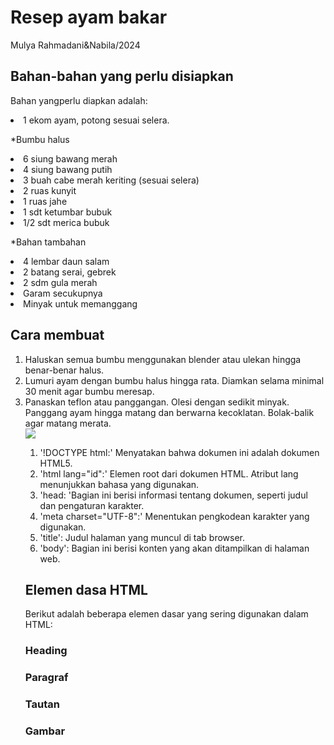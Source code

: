 <h1>Resep ayam bakar</h1>
<p>Mulya Rahmadani&Nabila/2024</p>

<h2>Bahan-bahan yang perlu disiapkan</h2>
<p>Bahan yangperlu diapkan adalah:
<Li>1 ekom ayam, potong sesuai selera.</Li></p>

<p>*Bumbu halus
<Li>6 siung bawang merah</Li>
<Li>4 siung bawang putih</Li>
<Li>3 buah cabe merah keriting (sesuai selera)</Li>
<Li>2 ruas kunyit</Li>
<Li>1 ruas jahe</L>
<Li>1 sdt ketumbar bubuk</Li>
<Li>1/2 sdt merica bubuk</Li></p>
<p>*Bahan tambahan
<Li>4 lembar daun salam</Li>
<Li>2 batang serai, gebrek</Li>
<Li>2 sdm gula merah</Li>
<Li>Garam secukupnya</Li>
<Li>Minyak untuk memanggang</Li></p>

<h2>Cara membuat</h2>
<p>
  <oL>
    <Li>Haluskan semua bumbu menggunakan blender atau ulekan hingga benar-benar halus.</Li>
    <Li>Lumuri ayam dengan bumbu halus hingga rata. Diamkan selama minimal 30 menit agar bumbu meresap.</Li>
    <Li>Panaskan teflon atau panggangan. Olesi dengan sedikit minyak. Panggang ayam hingga matang dan berwarna kecoklatan. Bolak-balik agar matang merata.</Li>
    <img src="aym1"
  </oL>
</p>
  <oL>
    <Li>'!DOCTYPE html:' Menyatakan bahwa dokumen ini adalah dokumen HTML5.</Li>
    <Li>'html lang="id":' Elemen root dari dokumen HTML. Atribut lang menunjukkan bahasa yang digunakan.</Li>
      <Li>'head: 'Bagian ini berisi informasi tentang dokumen, seperti judul dan pengaturan karakter.</Li>
        <Li>'meta charset="UTF-8":' Menentukan pengkodean karakter yang digunakan.</Li>
    <li>'title': Judul halaman yang muncul di tab browser.</li>
    <Li>'body': Bagian ini berisi konten yang akan ditampilkan di halaman web.</Li>
  </oL>
</p>
<h2>Elemen dasa HTML</h2>
<P>Berikut adalah beberapa elemen dasar yang sering digunakan dalam HTML:</P>
<h3>Heading</h3>
 
  <h3>Paragraf</h3> 
 <h3>Tautan</h3>
 <h3>Gambar</h3>



